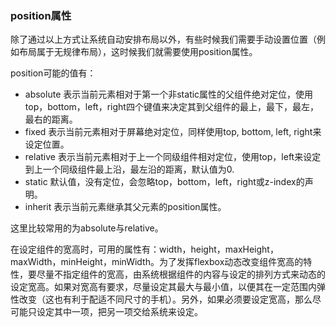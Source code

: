 ### position属性

除了通过以上方式让系统自动安排布局以外，有些时候我们需要手动设置位置（例如布局属于无规律布局），这时候我们就需要使用position属性。

position可能的值有：

* absolute 表示当前元素相对于第一个非static属性的父组件绝对定位，使用top，bottom，left，right四个键值来决定其到父组件的最上，最下，最左，最右的距离。
* fixed 表示当前元素相对于屏幕绝对定位，同样使用top, bottom, left, right来设定位置。
* relative 表示当前元素相对于上一个同级组件相对定位，使用top，left来设定到上一个同级组件最上沿，最左沿的距离，默认值为0.
* static 默认值，没有定位，会忽略top，bottom，left，right或z-index的声明。
* inherit 表示当前元素继承其父元素的position属性。

这里比较常用的为absolute与relative。

在设定组件的宽高时，可用的属性有：width，height，maxHeight，maxWidth，minHeight，minWidth。为了发挥flexbox动态改变组件宽高的特性，要尽量不指定组件的宽高，由系统根据组件的内容与设定的排列方式来动态的设定宽高。如果对宽高有要求，尽量设定其最大与最小值，以便其在一定范围内弹性改变（这也有利于配适不同尺寸的手机）。另外，如果必须要设定宽高，那么尽可能只设定其中一项，把另一项交给系统来设定。
